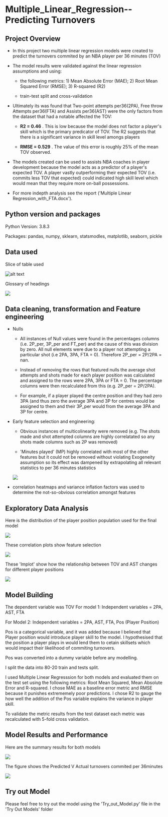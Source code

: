 # Multiple_Linear_Regression-- Predicting Turnovers 

## Project Overview
 - In this project two multiple linear regression models were created to predict the turnovers commited by an NBA player per 36 minutes (TOV)
 
 - The model results were validated against the linear regression assumptions and using: 
        
      - the following metrics: 1) Mean Absolute Error (MAE); 2) Root Mean Squared Error (RMSE); 3) R-squared (R2)
        
      - train-test split and cross-validation 
        
 - Ultimately its was found that Two-point attempts per36(2PA), Free throw Attempts per36(FTA) and Assists per36(AST) were the only factors from the dataset that had a notable affected the TOV:
 
      - **R2 = 0.46** . This is low because the model does not factor a player's skill which is the primary predicator of TOV. The R2 suggests that there is a significant variance in skill level amongs players  
        
      - **RMSE = 0.529** . The value of this error is roughly 25% of the mean TOV observed. 

- The models created can be used to assists NBA coaches in player development because the model acts as a predictor of a player's expected TOV. A player vastly outperforming their expected TOV (i.e. commits less TOV that expected) could indicated high skill level which would mean that they require more on-ball possessions.

- For more indepth analysis see the report ('Multiple Linear Regression_with_FTA.docx'). 

## Python version and packages 
Python Version: 3.8.3

Packages: pandas, numpy, sklearn, statsmodles, matplotlib, seaborn, pickle

## Data used 

Slice of table used

![alt text](https://github.com/favourumeh/Multiple_Linear_Regression---Predicting-Turnovers-/blob/main/Images/slice%20of%20data.png)

Glossary of headings

![](https://github.com/favourumeh/Multiple_Linear_Regression---Predicting-Turnovers-/blob/main/Images/glossary.png)

## Data cleaning, transformation and Feature engineering
- Nulls

    - All instances of Null values were found in the percentages columns (i.e. 2P_per, 3P_per and FT_per) and the cause of this was division by zero. All null elements were due to a player not attempting a particular shot (i.e 2PA, 3PA, FTA = 0). Therefore 2P_per = 2P/2PA = nan.  
    
    - Instead of removing the rows that featured nulls the average shot attempts and shots made for each player position was calculated and assigned to the rows were 2PA, 3PA or FTA = 0. The percentage columns were then recalculated from this (e.g. 2P_per = 2P/2PA). 
    
    - For example, if a player played the centre position and they had zero 3PA (and thus zero the average 3PA and 3P for centres would be assigned to them and their 3P_per would from the average 3PA and 3P for centre.
    
- Early feature selection and engineering:

    - Obvious instances of multicolinearity were removed (e.g. The shots made and shot attempted columns are highly correlatated so any shots made columns such as 2P was removed)
    
    - 'Minutes played' (MP) highly correlated with most of the other features but it could not be removed without violating Exogeneity assumption so its effect was dampened by extrapolating all relevant statistics to per 36 minutes statistics 
    
    ![](https://github.com/favourumeh/Multiple_Linear_Regression---Predicting-Turnovers-/blob/main/Images/Feature%20engineering%20and%20selection.png)
    
- correlation heatmaps and variance inflation factors was used to determine the not-so-obvious correlation amongst features 

## Exploratory Data Analysis
Here is the distribution of the player position population used for the final model

![](https://github.com/favourumeh/Multiple_Linear_Regression---Predicting-Turnovers-/blob/main/Images/Bar%20chart%20for%20player%20position%20population.png)

These correlation plots show feature selection

![](https://github.com/favourumeh/Multiple_Linear_Regression---Predicting-Turnovers-/blob/main/Images/Correlation%20plot.png)

These 'lmplot' show how the relationship between TOV and AST changes for different player positions

![](https://github.com/favourumeh/Multiple_Linear_Regression---Predicting-Turnovers-/blob/main/Images/lmplot%20for%20TOV%20v%20AST.png)

## Model Building 
The dependent variable was TOV
For model 1: Independent variables = 2PA, AST, FTA

For Model 2: Independent variables = 2PA, AST, FTA, Pos (Player Position)

Pos is a categorical variable, and it was added because I believed that Player position would introduce player skill to the model. I hypothesised that the position a player plays in would lend them to cetain skillsets which would impact their likelihood of commiting turnovers. 

Pos was converted into a dummy variable before any modelling.

I split the data into 80-20 train and tests split. 

I used Multiple Linear Regresssion for both models and evaluated them on the test set using the following metrics: Root Mean Squared, Mean Absolute Error and R-squared. I chose MAE as a baseline error metric and RMSE because it punishes extrememely poor predictions. I chose R2 to gauge the how well the addition of the Pos variable explains the variance in player skill.  

To validate the metric results from the test dataset each metric was recalculated with 5-fold cross validation. 


## Model Results and Performance 
Here are the summary results for both models 

![](https://github.com/favourumeh/Multiple_Linear_Regression---Predicting-Turnovers-/blob/main/Images/Model%20Summary%20result.png)

The figure shows the Predicted V Actual turnovers commited per 36minutes 

![](https://github.com/favourumeh/Multiple_Linear_Regression---Predicting-Turnovers-/blob/main/Images/Model%201--%20Predicted%20V%20Actual%20TOV.png)

## Try out Model 
Please feel free to try out the model using the 'Try_out_Model.py' file in the 'Try Out Models' folder
